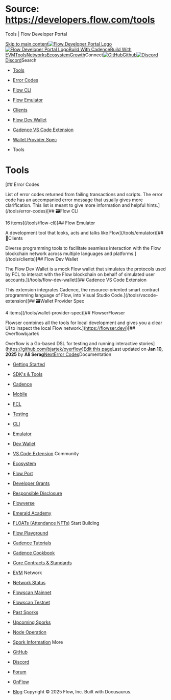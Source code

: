 # Source: https://developers.flow.com/tools




Tools | Flow Developer Portal





[Skip to main content](#__docusaurus_skipToContent_fallback)[![Flow Developer Portal Logo](/img/flow-docs-logo-dark.png)![Flow Developer Portal Logo](/img/flow-docs-logo-light.png)](/)[Build With Cadence](/build/flow)[Build With EVM](/evm/about)[Tools](/tools/flow-cli)[Networks](/networks/flow-networks)[Ecosystem](/ecosystem)[Growth](/growth)Connect[![GitHub]()Github](https://github.com/onflow)[![Discord]()Discord](https://discord.gg/flow)Search

* [Tools](/tools)
* [Error Codes](/tools/error-codes)
* [Flow CLI](/tools/flow-cli)
* [Flow Emulator](/tools/emulator)
* [Clients](/tools/clients)
* [Flow Dev Wallet](/tools/flow-dev-wallet)
* [Cadence VS Code Extension](/tools/vscode-extension)
* [Wallet Provider Spec](/tools/wallet-provider-spec)


* Tools
# Tools

[## Error Codes

List of error codes returned from failing transactions and scripts. The error code has an accompanied error message that usually gives more clarification. This list is meant to give more information and helpful hints.](/tools/error-codes)[## 🗃️Flow CLI

16 items](/tools/flow-cli)[## Flow Emulator

A development tool that looks, acts and talks like Flow](/tools/emulator)[## 💼Clients

Diverse programming tools to facilitate seamless interaction with the Flow blockchain network across multiple languages and platforms.](/tools/clients)[## Flow Dev Wallet

The Flow Dev Wallet is a mock Flow wallet that simulates the protocols used by FCL to interact with the Flow blockchain on behalf of simulated user accounts.](/tools/flow-dev-wallet)[## Cadence VS Code Extension

This extension integrates Cadence, the resource-oriented smart contract programming language of Flow, into Visual Studio Code.](/tools/vscode-extension)[## 🗃️Wallet Provider Spec

4 items](/tools/wallet-provider-spec)[## FlowserFlowser

Flowser combines all the tools for local development and gives you a clear UI to inspect the local Flow network.](https://flowser.dev/)[## Overflowbjartek

Overflow is a Go-based DSL for testing and running interactive stories](https://github.com/bjartek/overflow)[Edit this page](https://github.com/onflow/docs/tree/main/docs/tools/index.mdx)Last updated on **Jan 10, 2025** by **Ali Serag**[NextError Codes](/tools/error-codes)Documentation

* [Getting Started](/build/getting-started/contract-interaction)
* [SDK's & Tools](/tools)
* [Cadence](https://cadence-lang.org/docs/)
* [Mobile](/build/guides/mobile/overview)
* [FCL](/tools/clients/fcl-js)
* [Testing](/build/smart-contracts/testing)
* [CLI](/tools/flow-cli)
* [Emulator](/tools/emulator)
* [Dev Wallet](https://github.com/onflow/fcl-dev-wallet)
* [VS Code Extension](/tools/vscode-extension)
Community

* [Ecosystem](/ecosystem)
* [Flow Port](https://port.onflow.org/)
* [Developer Grants](https://github.com/onflow/developer-grants)
* [Responsible Disclosure](https://flow.com/flow-responsible-disclosure)
* [Flowverse](https://www.flowverse.co/)
* [Emerald Academy](https://academy.ecdao.org/)
* [FLOATs (Attendance NFTs)](https://floats.city/)
Start Building

* [Flow Playground](https://play.flow.com/)
* [Cadence Tutorials](https://cadence-lang.org/docs/tutorial/first-steps)
* [Cadence Cookbook](https://open-cadence.onflow.org)
* [Core Contracts & Standards](/build/core-contracts)
* [EVM](/evm/about)
Network

* [Network Status](https://status.onflow.org/)
* [Flowscan Mainnet](https://flowdscan.io/)
* [Flowscan Testnet](https://testnet.flowscan.io/)
* [Past Sporks](/networks/node-ops/node-operation/past-sporks)
* [Upcoming Sporks](/networks/node-ops/node-operation/upcoming-sporks)
* [Node Operation](/networks/node-ops)
* [Spork Information](/networks/node-ops/node-operation/spork)
More

* [GitHub](https://github.com/onflow)
* [Discord](https://discord.gg/flow)
* [Forum](https://forum.onflow.org/)
* [OnFlow](https://onflow.org/)
* [Blog](https://flow.com/blog)
Copyright © 2025 Flow, Inc. Built with Docusaurus.

